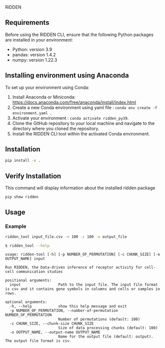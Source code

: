 RIDDEN

## Requirements
Before using the RIDDEN CLI, ensure that the following Python packages are installed in your environment:
- Python: version 3.9
- pandas: version 1.4.2
- numpy: version 1.22.3

## Installing environment using Anaconda
To set up your environment using Conda:
1. Install Anaconda or Miniconda: https://docs.anaconda.com/free/anaconda/install/index.html
2. Create a new Conda environment using yaml file : `conda env create -f environment.yaml `.
3. Activate your environment : `conda activate ridden_py39`.
4. Clone the GitHub repository to your local machine and navigate to the directory where you cloned the repository.
5. Install the RIDDEN CLI tool within the activated Conda environment.

## Installation
```sh
pip install -e .
```    
## Verify Installation
This command will display information about the installed ridden package
```sh
pip show ridden
```

## Usage
### Example
```sh
ridden_tool input_file.csv -n 100 -c 100 -o output_file
```

```sh
$ ridden_tool --help
```

```plaintext
usage: ridden-tool [-h] [-p NUMBER_OF_PERMUTATION] [-c CHUNK_SIZE] [-o OUTPUT_NAME] input

Run RIDDEN, the Data-driven inference of receptor activity for cell-cell communication studies

positional arguments:
  input                 Path to the input file. The input file format is csv and it contains gene symbols in columns and cells or samples in rows.

optional arguments:
  -h, --help            show this help message and exit
  -p NUMBER_OF_PERMUTATION, --number-of-permutation NUMBER_OF_PERMUTATION
                        Number of permutations (default: 100)
  -c CHUNK_SIZE, --chunk-size CHUNK_SIZE
                        Size of data processing chunks (default: 100)
  -o OUTPUT_NAME, --output-name OUTPUT_NAME
                        Name for the output file (default: output). The output file format is csv.
```

